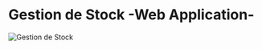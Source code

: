 # Gestion de Stock -Web Application-
![Gestion de Stock](https://user-images.githubusercontent.com/36607713/72163223-b6fe9b80-33c3-11ea-89c8-ece7679fa004.png)
